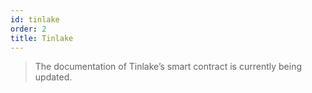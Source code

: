 ```yaml
---
id: tinlake
order: 2
title: Tinlake
---
```


> The documentation of Tinlake’s smart contract is currently being updated.

<!-- ## Smart Contract Documentation

### Definition of system values

### Contracts overview Online

### Deployments Online

### Proxy actions patter Online

### Smart Contract Design Patterns Online

### Tech Docs for Coordinator

### Loan Life cycle

### Solver integration

### Tinlake Pool Registry & Config (the smart contract registry)

### Interest rate calculations

### Governance and Spells

## Tinlake UI/js

## The graph

## RAD Rewards -->
